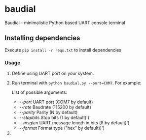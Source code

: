 # baudial
Baudial - minimalistic Python based UART console terminal

## Installing dependencies 
Execute ```pip install -r reqs.txt``` to install dependencies

### Usage

1. Define using UART port on your system. 

2. Run terminal with ```python baudial.py --port=COM7```. For example:

    List of possible arguments:
    - *--port* UART port (COM7 by default)
    - *--rate* Baudrate (115200 by default)
    - *--parity* Parity (N by default)
    - *--stopbits* Stop bits (1 by default)')
    - *--msglen* UART message length in bits (8 by default)')
    - *--format* Format type ("hex" by default))')

3. 